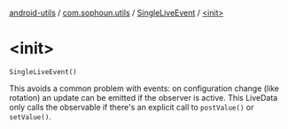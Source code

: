 [android-utils](../../index.md) / [com.sophoun.utils](../index.md) / [SingleLiveEvent](index.md) / [&lt;init&gt;](./-init-.md)

# &lt;init&gt;

`SingleLiveEvent()`

This avoids a common problem with events: on configuration change (like rotation) an update
can be emitted if the observer is active. This LiveData only calls the observable if there's an
explicit call to `postValue()` or `setValue()`.

